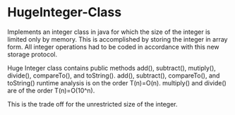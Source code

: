 # HugeInteger-Class
Implements an integer class in java for which the size of the integer is limited only by memory. This is accomplished by storing the integer in array form. All integer operations had to be coded in accordance with this new storage protocol.

Huge Integer class contains public methods add(), subtract(), mutiply(), divide(), compareTo(), and toString().
add(), subtract(), compareTo(), and toString() runtime analysis is on the order T(n)=O(n).
multiply() and divide() are of the order T(n)=O(10^n). 

This is the trade off for the unrestricted size of the integer.

